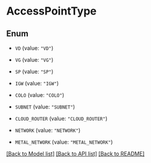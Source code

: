 # AccessPointType

## Enum


* `VD` (value: `"VD"`)

* `VG` (value: `"VG"`)

* `SP` (value: `"SP"`)

* `IGW` (value: `"IGW"`)

* `COLO` (value: `"COLO"`)

* `SUBNET` (value: `"SUBNET"`)

* `CLOUD_ROUTER` (value: `"CLOUD_ROUTER"`)

* `NETWORK` (value: `"NETWORK"`)

* `METAL_NETWORK` (value: `"METAL_NETWORK"`)


[[Back to Model list]](../README.md#documentation-for-models) [[Back to API list]](../README.md#documentation-for-api-endpoints) [[Back to README]](../README.md)


